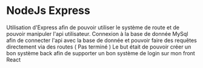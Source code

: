 # NodeJs Express
 
Utilisation d'Express afin de pouvoir utiliser le système de route et de pouvoir manipuler l'api utilisateur.
Connexion à la base de donnée MySql afin de connecter l'api avec la base de donnée et pouvoir faire des requêtes directement via des routes ( Pas terminé )
Le but était de pouvoir créer un bon système back afin de supporter un bon système de login sur mon front React
